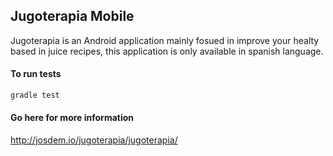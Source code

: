 Jugoterapia Mobile
----------------------------------------------

Jugoterapia is an Android application mainly fosued in improve your healty based in juice recipes, this application is only available in spanish language.

#### To run tests

```bash
gradle test
```

#### Go here for more information

http://josdem.io/jugoterapia/jugoterapia/

